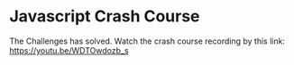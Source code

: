 # Javascript Crash Course
The Challenges has solved.
Watch the crash course recording by this link:
https://youtu.be/WDTOwdozb_s
